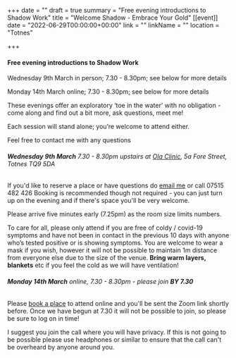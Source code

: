 +++
date = ""
draft = true
summary = "Free evening introductions to Shadow Work"
title = "Welcome Shadow - Embrace Your Gold"
[[event]]
date = "2022-06-29T00:00:00+00:00"
link = ""
linkName = ""
location = "Totnes"

+++
#### Free evening introductions to Shadow Work

Wednesday 9th March in person; 7.30 - 8.30pm; see below for more details

Monday 14th March online; 7.30 - 8.30pm; see below for more details

These evenings offer an exploratory ‘toe in the water’ with no obligation - come along and find out a bit more, ask questions, meet me!

Each session will stand alone; you’re welcome to attend either.

Feel free to contact me with any questions

###### **Wednesday 9th March** 7.30 - 8.30pm upstairs at [Ola Clinic](http://www.totneschiropractic.co.uk/), 5a Fore Street, Totnes TQ9 5DA

If you'd like to reserve a place or have questions do [email me](mailto:bethan@techniqueforlife.com) or call 07515 482 426   Booking is recommended though not required - you can just turn up on the evening and if there's space you'll be very welcome.

Please arrive five minutes early (7.25pm) as the room size limits numbers.

To care for all, please only attend if you are free of coldy / covid-19 symptoms and have not been in contact in the previous 10 days with anyone who’s tested positive or is showing symptoms. You are welcome to wear a mask if you wish, however it will not be possible to maintain 1m distance from everyone else due to the size of the venue. **Bring warm layers, blankets** etc if you feel the cold as we will have ventilation!

###### **Monday 14th March** online, 7.30 - 8.30pm _- please join **BY 7.30**_

Please [book a place](https://buytickets.at/bethanevans/646748) to attend online and you'll be sent the Zoom link shortly before.  Once we have begun at 7.30 it will not be possible to join, so please be sure to log on in time!

I suggest you join the call where you will have privacy.  If this is not going to be possible please use headphones or similar to ensure that the call can't be overheard by anyone around you.